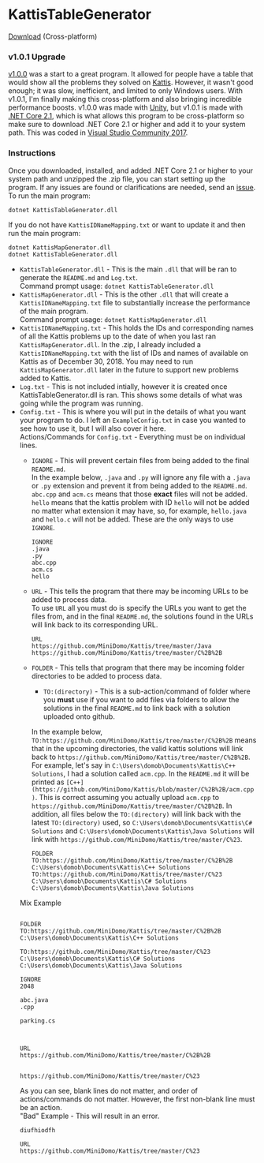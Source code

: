 # KattisTableGenerator
[Download](https://github.com/MiniDomo/Kattis/releases/tag/Kattis-Table-Generator-v1.0.1) (Cross-platform)
### v1.0.1 Upgrade
[v1.0.0](https://github.com/MiniDomo/Kattis/tree/v1.0.0/KattisTableGenerator) was a start to a great program. It allowed for people have a table that would show all the problems they solved on [Kattis](https://open.kattis.com/). However, it wasn't good enough; it was slow, inefficient, and limited to only Windows users. With v1.0.1, I'm finally making this cross-platform and also bringing incredible performance boosts. v1.0.0 was made with [Unity](https://unity3d.com/), but v1.0.1 is made with [.NET Core 2.1](https://dotnet.microsoft.com/download), which is what allows this program to be cross-platform so make sure to download .NET Core 2.1 or higher and add it to your system path. This was coded in [Visual Studio Community 2017](https://visualstudio.microsoft.com/).

### Instructions
Once you downloaded, installed, and added .NET Core 2.1 or higher to your system path and unzipped the .zip file, you can start setting up the program. If any issues are found or clarifications are needed, send an [issue](https://github.com/MiniDomo/Kattis/issues).  
To run the main program:
```
dotnet KattisTableGenerator.dll
```  
If you do not have `KattisIDNameMapping.txt` or want to update it and then run the main program:
```
dotnet KattisMapGenerator.dll
dotnet KattisTableGenerator.dll
```
- `KattisTableGenerator.dll` - This is the main `.dll` that will be ran to generate the `README.md` and `Log.txt`.  
Command prompt usage: `dotnet KattisTableGenerator.dll` 
- `KattisMapGenerator.dll` - This is the other `.dll` that will create a `KattisIDNameMapping.txt` file to substantially increase the performance of the main program.  
Command prompt usage: `dotnet KattisMapGenerator.dll`  
- `KattisIDNameMapping.txt` - This holds the IDs and corresponding names of all the Kattis problems up to the date of when you last ran `KattisMapGenerator.dll`. In the .zip, I already included a `KattisIDNameMapping.txt` with the list of IDs and names of available on Kattis as of December 30, 2018. You may need to run `KattisMapGenerator.dll` later in the future to support new problems added to Kattis.  
- `Log.txt` - This is not included intially, however it is created once KattisTableGenerator.dll is ran. This shows some details of what was going while the program was running.  
- `Config.txt` - This is where you will put in the details of what you want your program to do. I left an `ExampleConfig.txt` in case you wanted to see how to use it, but I will also cover it here.  
Actions/Commands for `Config.txt` - Everything must be on individual lines.
    - `IGNORE` - This will prevent certain files from being added to the final `README.md`.  
In the example below, `.java` and `.py` will ignore any file with a `.java` or `.py` extension and prevent it from being added to the `README.md`. `abc.cpp` and `acm.cs` means that those **exact** files will not be added. `hello` means that the kattis problem with ID `hello` will not be added no matter what extension it may have, so, for example, `hello.java` and `hello.c` will not be added. These are the only ways to use `IGNORE`.
        ```
        IGNORE
        .java
        .py
        abc.cpp
        acm.cs
        hello
        ```
    - `URL` - This tells the program that there may be incoming URLs to be added to process data.  
To use `URL` all you must do is specify the URLs you want to get the files from, and in the final `README.md`, the solutions found in the URLs will link back to its corresponding URL.
        ```
        URL
        https://github.com/MiniDomo/Kattis/tree/master/Java
        https://github.com/MiniDomo/Kattis/tree/master/C%2B%2B
        ```
    - `FOLDER` - This tells that program that there may be incoming folder directories to be added to process data.  
        - `TO:(directory)` - This is a sub-action/command of folder where you **must** use if you want to add files via folders to allow the solutions in the final `README.md` to link back with a solution uploaded onto github.  

        In the example below, `TO:https://github.com/MiniDomo/Kattis/tree/master/C%2B%2B` means that in the upcoming directories, the valid kattis solutions will link back to `https://github.com/MiniDomo/Kattis/tree/master/C%2B%2B`. For example, let's say in `C:\Users\domob\Documents\Kattis\C++ Solutions`, I had a solution called `acm.cpp`. In the `README.md` it will be printed as `[C++](https://github.com/MiniDomo/Kattis/blob/master/C%2B%2B/acm.cpp)`. This is correct assuming you actually upload `acm.cpp` to `https://github.com/MiniDomo/Kattis/tree/master/C%2B%2B`. In addition, all files below the `TO:(directory)` will link back with the latest `TO:(directory)` used, so `C:\Users\domob\Documents\Kattis\C# Solutions` and
        `C:\Users\domob\Documents\Kattis\Java Solutions` will link with `https://github.com/MiniDomo/Kattis/tree/master/C%23`.
        ```
        FOLDER
        TO:https://github.com/MiniDomo/Kattis/tree/master/C%2B%2B
        C:\Users\domob\Documents\Kattis\C++ Solutions
        TO:https://github.com/MiniDomo/Kattis/tree/master/C%23
        C:\Users\domob\Documents\Kattis\C# Solutions
        C:\Users\domob\Documents\Kattis\Java Solutions
        ```
    Mix Example  
    ```
    
    FOLDER
    TO:https://github.com/MiniDomo/Kattis/tree/master/C%2B%2B
    C:\Users\domob\Documents\Kattis\C++ Solutions

    TO:https://github.com/MiniDomo/Kattis/tree/master/C%23
    C:\Users\domob\Documents\Kattis\C# Solutions
    C:\Users\domob\Documents\Kattis\Java Solutions

    IGNORE
    2048

    abc.java
    .cpp

    parking.cs



    URL
    https://github.com/MiniDomo/Kattis/tree/master/C%2B%2B


    https://github.com/MiniDomo/Kattis/tree/master/C%23
    ```
    As you can see, blank lines do not matter, and order of actions/commands do not matter. However, the first non-blank line must be an action.  
    "Bad" Example - This will result in an error.
    ```
    diufhiodfh

    URL
    https://github.com/MiniDomo/Kattis/tree/master/C%23
    ```